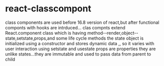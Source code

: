 # react-classcompont

class components are used before 16.8 version of react,but after functional componts with hooks are intrduced...
clas compnts extend React.component class which is having method--render,object--state,setstate,props,and some life cycle methods
the state object is initialized using a constructor and stores dynamic data ,,
so it varies with user interaction using setstate and usestate
props are properties they are unlike states...they are immutable and
used to pass data from parent to child 
